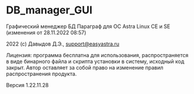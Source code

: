 # DB_manager_GUI
Графический менеджер БД Параграф для ОС Astra Linux CE и SE (изменения от 28.11.2022 08:57)


2022 (с) Давыдов Д.Э., support@easyastra.ru


Лицензия: программа бесплатна для использования, распространяется в виде бинарного файла и скрипта установки в систему, исходный код закрыт. Автор оставляет за собой право на изменение правил распространения продукта.


Версия 1.22.11.28
